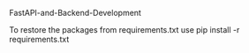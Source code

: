FastAPI-and-Backend-Development


To restore the packages from requirements.txt use 
pip install -r requirements.txt